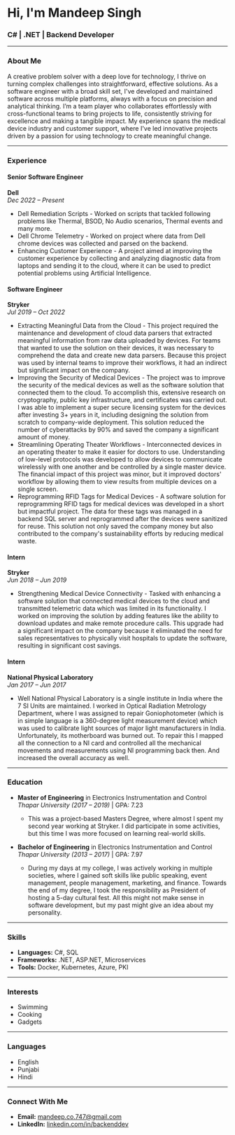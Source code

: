 # Hi, I'm Mandeep Singh 

### C# | .NET | Backend Developer  

---

### **About Me**
A creative problem solver with a deep love for technology, I thrive on turning complex challenges into straightforward, effective solutions. As a software engineer with a broad skill set, I've developed and maintained software across multiple platforms, always with a focus on precision and analytical thinking. I’m a team player who collaborates effortlessly with cross-functional teams to bring projects to life, consistently striving for excellence and making a tangible impact. My experience spans the medical device industry and customer support, where I've led innovative projects driven by a passion for using technology to create meaningful change.

---

### **Experience**

#### **Senior Software Engineer**
**Dell**  
*Dec 2022 – Present*  
- Dell Remediation Scripts - Worked on scripts that tackled following problems like Thermal, BSOD, No Audio scenarios, Thermal events and many more.
- Dell Chrome Telemetry - Worked on project where data from Dell chrome devices was collected and parsed on the backend.
- Enhancing Customer Experience - A project aimed at improving the customer experience by collecting and analyzing diagnostic data from laptops and sending it to the cloud, where it can be used to predict potential problems using Artificial Intelligence.

#### **Software Engineer**
**Stryker**  
*Jul 2019 – Oct 2022*  
- Extracting Meaningful Data from the Cloud - This project required the maintenance and development of cloud data parsers that extracted meaningful information from raw data uploaded by devices. For teams that wanted to use the solution on their devices, it was necessary to comprehend the data and create new data parsers. Because this project was used by internal teams to improve their workflows, it had an indirect but significant impact on the company.
- Improving the Security of Medical Devices - The project was to improve the security of the medical devices as well as the software solution that connected them to the cloud. To accomplish this, extensive research on cryptography, public key infrastructure, and certificates was carried out. I was able to implement a super secure licensing system for the devices after investing 3+ years in it, including designing the solution from scratch to company-wide deployment. This solution reduced the number of cyberattacks by 90% and saved the company a significant amount of money.
- Streamlining Operating Theater Workflows - Interconnected devices in an operating theater to make it easier for doctors to use. Understanding of low-level protocols was developed to allow devices to communicate wirelessly with one another and be controlled by a single master device. The financial impact of this project was minor, but it improved doctors' workflow by allowing them to view results from multiple devices on a single screen.
- Reprogramming RFID Tags for Medical Devices - A software solution for reprogramming RFID tags for medical devices was developed in a short but impactful project. The data for these tags was managed in a backend SQL server and reprogrammed after the devices were sanitized for reuse. This solution not only saved the company money but also contributed to the company's sustainability efforts by reducing medical waste.

#### **Intern**
**Stryker**  
*Jun 2018 – Jun 2019*  
- Strengthening Medical Device Connectivity - Tasked with enhancing a software solution that connected medical devices to the cloud and transmitted telemetric data which was limited in its functionality. I worked on improving the solution by adding features like the ability to download updates and make remote procedure calls. This upgrade had a significant impact on the company because it eliminated the need for sales representatives to physically visit hospitals to update the software, resulting in significant cost savings.

#### **Intern**
**National Physical Laboratory**  
*Jan 2017 – Jun 2017*  
- Well National Physical Laboratory is a single institute in India where the 7 SI Units are maintained. I worked in Optical Radiation Metrology Department, where I was assigned to repair Goniophotometer (which is in simple language is a 360-degree light measurement device) which was used to calibrate light sources of major light manufacturers in India. Unfortunately, its motherboard was burned out. To repair this I mapped all the connection to a NI card and controlled all the mechanical movements and measurements using NI programming back then. And increased the overall accuracy as well.

---

### **Education**

- **Master of Engineering** in Electronics Instrumentation and Control  
  *Thapar University (2017 – 2019)* | GPA: 7.23  
  - This was a project-based Masters Degree, where almost I spent my second year working at Stryker. I did participate in some activities, but this time I was more focused on learning real-world skills.

- **Bachelor of Engineering** in Electronics Instrumentation and Control  
  *Thapar University (2013 – 2017)* | GPA: 7.97  
  - During my days at my college, I was actively working in multiple societies, where I gained soft skills like public speaking, event management, people management, marketing, and finance. Towards the end of my degree, I took the responsibility as President of hosting a 5-day cultural fest. All this might not make sense in software development, but my past might give an idea about my personality.

---

### **Skills**
- **Languages:** C#, SQL  
- **Frameworks:** .NET, ASP.NET, Microservices  
- **Tools:** Docker, Kubernetes, Azure, PKI  

---

### **Interests**
- Swimming  
- Cooking  
- Gadgets  

---

### **Languages**
- English  
- Punjabi  
- Hindi  

---

### **Connect With Me**
- **Email:** [mandeep.co.747@gmail.com](mailto:mandeep.co.747@gmail.com)  
- **LinkedIn:** [linkedin.com/in/backenddev](https://www.linkedin.com/in/backenddev/)  

